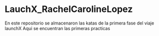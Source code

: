 # LauchX_RachelCarolineLopez
En este repositorio se almacenaron las katas de la primera fase del viaje launchX
Aqui se encuentran las primeras practicas 
